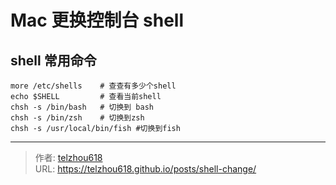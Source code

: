 # Mac 更换控制台 shell


## shell 常用命令
```shell
more /etc/shells 	# 查查有多少个shell
echo $SHELL 		# 查看当前shell
chsh -s /bin/bash   # 切换到 bash
chsh -s /bin/zsh	# 切换到zsh
chsh -s /usr/local/bin/fish	#切换到fish
```






---

> 作者: [telzhou618](https://github.com/telzhou618)  
> URL: https://telzhou618.github.io/posts/shell-change/  

